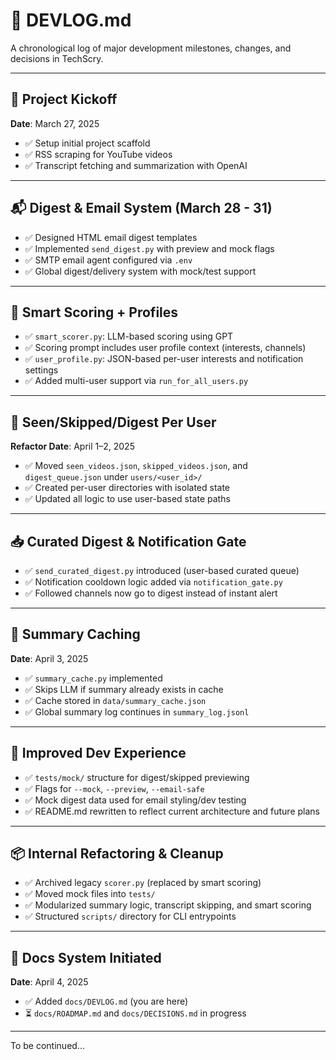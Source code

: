 # 📒 DEVLOG.md

A chronological log of major development milestones, changes, and decisions in TechScry.

---

## 🏁 Project Kickoff

**Date**: March 27, 2025

- ✅ Setup initial project scaffold
- ✅ RSS scraping for YouTube videos
- ✅ Transcript fetching and summarization with OpenAI

---

## 📬 Digest & Email System (March 28 - 31)

- ✅ Designed HTML email digest templates
- ✅ Implemented `send_digest.py` with preview and mock flags
- ✅ SMTP email agent configured via `.env`
- ✅ Global digest/delivery system with mock/test support

---

## 🧠 Smart Scoring + Profiles

- ✅ `smart_scorer.py`: LLM-based scoring using GPT
- ✅ Scoring prompt includes user profile context (interests, channels)
- ✅ `user_profile.py`: JSON-based per-user interests and notification settings
- ✅ Added multi-user support via `run_for_all_users.py`

---

## 🔁 Seen/Skipped/Digest Per User

**Refactor Date**: April 1–2, 2025

- ✅ Moved `seen_videos.json`, `skipped_videos.json`, and `digest_queue.json` under `users/<user_id>/`
- ✅ Created per-user directories with isolated state
- ✅ Updated all logic to use user-based state paths

---

## 📥 Curated Digest & Notification Gate

- ✅ `send_curated_digest.py` introduced (user-based curated queue)
- ✅ Notification cooldown logic added via `notification_gate.py`
- ✅ Followed channels now go to digest instead of instant alert

---

## 🧠 Summary Caching

**Date**: April 3, 2025

- ✅ `summary_cache.py` implemented
- ✅ Skips LLM if summary already exists in cache
- ✅ Cache stored in `data/summary_cache.json`
- ✅ Global summary log continues in `summary_log.jsonl`

---

## 🧪 Improved Dev Experience

- ✅ `tests/mock/` structure for digest/skipped previewing
- ✅ Flags for `--mock`, `--preview`, `--email-safe`
- ✅ Mock digest data used for email styling/dev testing
- ✅ README.md rewritten to reflect current architecture and future plans

---

## 📦 Internal Refactoring & Cleanup

- ✅ Archived legacy `scorer.py` (replaced by smart scoring)
- ✅ Moved mock files into `tests/`
- ✅ Modularized summary logic, transcript skipping, and smart scoring
- ✅ Structured `scripts/` directory for CLI entrypoints

---

## 📘 Docs System Initiated

**Date**: April 4, 2025

- ✅ Added `docs/DEVLOG.md` (you are here)
- ⏳ `docs/ROADMAP.md` and `docs/DECISIONS.md` in progress

---

To be continued...
